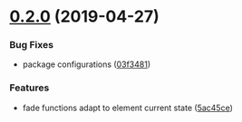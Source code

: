 # [0.2.0](https://github.com/matteobad/vanilla-fade/compare/v0.1.1...v0.2.0) (2019-04-27)


### Bug Fixes

* package configurations ([03f3481](https://github.com/matteobad/vanilla-fade/commit/03f3481))


### Features

* fade functions adapt to element current state ([5ac45ce](https://github.com/matteobad/vanilla-fade/commit/5ac45ce))
